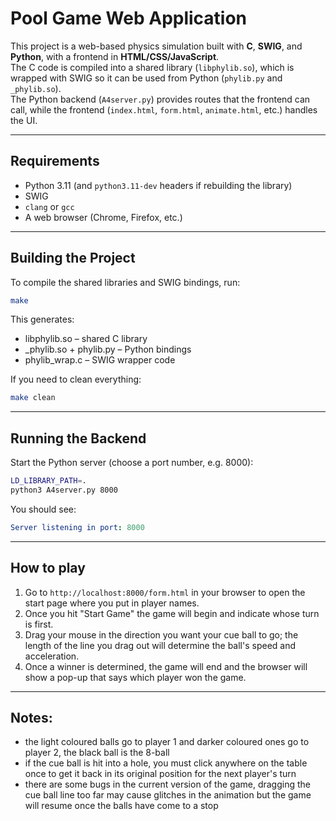 # Pool Game Web Application

This project is a web-based physics simulation built with **C**, **SWIG**, and **Python**, with a frontend in **HTML/CSS/JavaScript**.  
The C code is compiled into a shared library (`libphylib.so`), which is wrapped with SWIG so it can be used from Python (`phylib.py` and `_phylib.so`).  
The Python backend (`A4server.py`) provides routes that the frontend can call, while the frontend (`index.html`, `form.html`, `animate.html`, etc.) handles the UI.

---

## Requirements
- Python 3.11 (and `python3.11-dev` headers if rebuilding the library)
- SWIG
- `clang` or `gcc`
- A web browser (Chrome, Firefox, etc.)

---

## Building the Project
To compile the shared libraries and SWIG bindings, run:

```bash
make
```
This generates:

- libphylib.so – shared C library
- _phylib.so + phylib.py – Python bindings
- phylib_wrap.c – SWIG wrapper code

If you need to clean everything:
```bash
make clean
```

---

## Running the Backend
Start the Python server (choose a port number, e.g. 8000):
```bash
LD_LIBRARY_PATH=.
python3 A4server.py 8000
```
You should see:
```yaml
Server listening in port: 8000
```

---

## How to play
1. Go to `http://localhost:8000/form.html` in your browser to open the start page where you put in player names.
2. Once you hit "Start Game" the game will begin and indicate whose turn is first.
3. Drag your mouse in the direction you want your cue ball to go; the length of the line you drag out will determine the ball's speed and acceleration.
4. Once a winner is determined, the game will end and the browser will show a pop-up that says which player won the game.

---

## Notes:

- the light coloured balls go to player 1 and darker coloured ones go to player 2, the black ball is the 8-ball
- if the cue ball is hit into a hole, you must click anywhere on the table once to get it back in its original position for the next player's turn
- there are some bugs in the current version of the game, dragging the cue ball line too far may cause glitches in the animation but the game will resume once the balls have come to a stop

